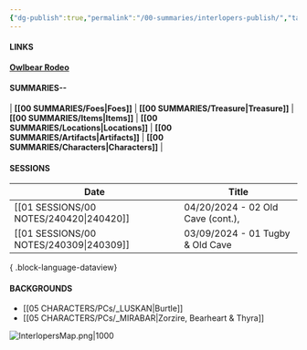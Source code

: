 ```yaml
---
{"dg-publish":true,"permalink":"/00-summaries/interlopers-publish/","tags":["gardenEntry"]}
---
```


#### LINKS
**[Owlbear Rodeo](https://www.owlbear.rodeo/room/INJ5YS23Akae/TheInterlopers)**

#### SUMMARIES--
| **[[00 SUMMARIES/Foes\|Foes]]** | **[[00 SUMMARIES/Treasure\|Treasure]]** | **[[00 SUMMARIES/Items\|Items]]** | **[[00 SUMMARIES/Locations\|Locations]]** | **[[00 SUMMARIES/Artifacts\|Artifacts]]** | **[[00 SUMMARIES/Characters\|Characters]]** |

#### SESSIONS

| Date                                       | Title                             |
| ------------------------------------------ | --------------------------------- |
| [[01 SESSIONS/00 NOTES/240420\|240420]] | 04/20/2024 - 02 Old Cave (cont.), |
| [[01 SESSIONS/00 NOTES/240309\|240309]] | 03/09/2024 - 01 Tugby & Old Cave  |

{ .block-language-dataview}

#### BACKGROUNDS

- [[05 CHARACTERS/PCs/_LUSKAN\|Burtle]] 
- [[05 CHARACTERS/PCs/_MIRABAR\|Zorzire, Bearheart & Thyra]] 


![InterlopersMap.png|1000](/img/user/zMISC/z_Assets/Artifacts/InterlopersMap.png)
